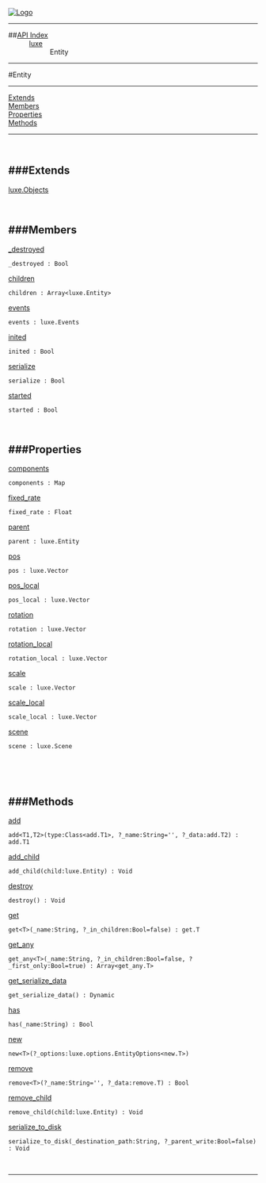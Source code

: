 
[![Logo](../../images/logo.png)](../../index.html)

---


##[API Index](../../api/index.html#luxe)   
&emsp;&emsp;&emsp;[luxe](./)   
&emsp;&emsp;&emsp;&emsp;&emsp;&emsp;Entity

---

#Entity


---


[Extends](#Extends)   
[Members](#Members)   
[Properties](#Properties)   
[Methods](#Methods)   


---

&nbsp;   

<a class="lift" name="Extends" ></a>
###Extends   
---
<a class="lift" name="luxe.Objects" href="{{{rel_path}}}api/luxe/Objects.html">luxe.Objects</a>

&nbsp;   

<a class="lift" name="Members" ></a>
###Members   
---
<a class="lift" name="_destroyed" href="#_destroyed">_destroyed</a>



`_destroyed : Bool`

<span class="small_desc_flat">  </span>   

<a class="lift" name="children" href="#children">children</a>



`children : Array<luxe.Entity>`

<span class="small_desc_flat">  </span>   

<a class="lift" name="events" href="#events">events</a>



`events : luxe.Events`

<span class="small_desc_flat">  </span>   

<a class="lift" name="inited" href="#inited">inited</a>



`inited : Bool`

<span class="small_desc_flat">  </span>   

<a class="lift" name="serialize" href="#serialize">serialize</a>



`serialize : Bool`

<span class="small_desc_flat">  </span>   

<a class="lift" name="started" href="#started">started</a>



`started : Bool`

<span class="small_desc_flat">  </span>   

&nbsp;   

<a class="lift" name="Properties" ></a>
###Properties   
---
<a class="lift" name="components" href="#components">components</a>



`components : Map`

<span class="small_desc_flat">  </span>   

<a class="lift" name="fixed_rate" href="#fixed_rate">fixed_rate</a>



`fixed_rate : Float`

<span class="small_desc_flat">  </span>   

<a class="lift" name="parent" href="#parent">parent</a>



`parent : luxe.Entity`

<span class="small_desc_flat">  </span>   

<a class="lift" name="pos" href="#pos">pos</a>



`pos : luxe.Vector`

<span class="small_desc_flat">  </span>   

<a class="lift" name="pos_local" href="#pos_local">pos_local</a>



`pos_local : luxe.Vector`

<span class="small_desc_flat">  </span>   

<a class="lift" name="rotation" href="#rotation">rotation</a>



`rotation : luxe.Vector`

<span class="small_desc_flat">  </span>   

<a class="lift" name="rotation_local" href="#rotation_local">rotation_local</a>



`rotation_local : luxe.Vector`

<span class="small_desc_flat">  </span>   

<a class="lift" name="scale" href="#scale">scale</a>



`scale : luxe.Vector`

<span class="small_desc_flat">  </span>   

<a class="lift" name="scale_local" href="#scale_local">scale_local</a>



`scale_local : luxe.Vector`

<span class="small_desc_flat">  </span>   

<a class="lift" name="scene" href="#scene">scene</a>



`scene : luxe.Scene`

<span class="small_desc_flat">  </span>   

&nbsp;   

&nbsp;   

<a class="lift" name="Methods" ></a>
###Methods   
---
<a class="lift" name="add" href="#add">add</a>



`add<T1,T2>(type:Class<add.T1>, ?_name:String='', ?_data:add.T2) : add.T1`

<span class="small_desc_flat">  </span>   

<a class="lift" name="add_child" href="#add_child">add_child</a>



`add_child(child:luxe.Entity) : Void`

<span class="small_desc_flat">  </span>   

<a class="lift" name="destroy" href="#destroy">destroy</a>



`destroy() : Void`

<span class="small_desc_flat">  </span>   

<a class="lift" name="get" href="#get">get</a>



`get<T>(_name:String, ?_in_children:Bool=false) : get.T`

<span class="small_desc_flat">  </span>   

<a class="lift" name="get_any" href="#get_any">get_any</a>



`get_any<T>(_name:String, ?_in_children:Bool=false, ?_first_only:Bool=true) : Array<get_any.T>`

<span class="small_desc_flat">  </span>   

<a class="lift" name="get_serialize_data" href="#get_serialize_data">get_serialize_data</a>



`get_serialize_data() : Dynamic`

<span class="small_desc_flat">  </span>   

<a class="lift" name="has" href="#has">has</a>



`has(_name:String) : Bool`

<span class="small_desc_flat">  </span>   

<a class="lift" name="new" href="#new">new</a>



`new<T>(?_options:luxe.options.EntityOptions<new.T>) `

<span class="small_desc_flat">  </span>   

<a class="lift" name="remove" href="#remove">remove</a>



`remove<T>(?_name:String='', ?_data:remove.T) : Bool`

<span class="small_desc_flat">  </span>   

<a class="lift" name="remove_child" href="#remove_child">remove_child</a>



`remove_child(child:luxe.Entity) : Void`

<span class="small_desc_flat">  </span>   

<a class="lift" name="serialize_to_disk" href="#serialize_to_disk">serialize_to_disk</a>



`serialize_to_disk(_destination_path:String, ?_parent_write:Bool=false) : Void`

<span class="small_desc_flat">  </span>   



&nbsp;
&nbsp;
&nbsp;

---  


&nbsp;   
&nbsp;   